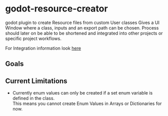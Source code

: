 # godot-resource-creator

godot plugin to create Resource files from custom User classes
Gives a UI Window where a class, inputs and an export path can be chosen.
Process should later on be able to be shortened and integrated into other projects or specific project workflows.

For Integration information look [here](doc_files/Integration.md)

## Goals

## Current Limitations
- Currently enum values can only be created if a set enum variable is defined in the class.  
  This means you cannot create Enum Values in Arrays or Dictionaries for now.